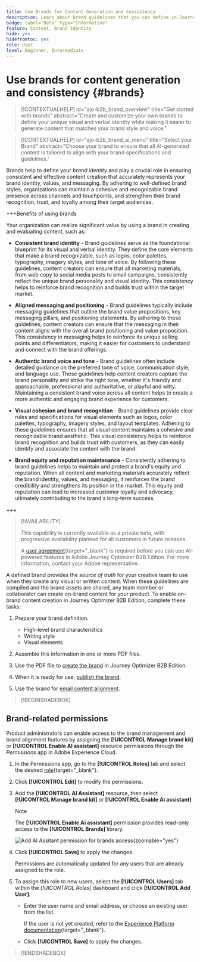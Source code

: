 ```yaml
---
title: Use Brands for Content Generation and Consistency
description: Learn about brand guidelines that you can define in Journey Optimizer B2B Edition to generate and optimize your content according to your brand styles and voice.
badge: label="Beta" type="Informative"
feature: Content, Brand Identity
hide: yes
hidefromtoc: yes
role: User
level: Beginner, Intermediate
---
```

# Use brands for content generation and consistency {#brands}

>[!CONTEXTUALHELP]
>id="ajo-b2b_brand_overview"
>title="Get started with brands"
>abstract="Create and customize your own brands to define your unique visual and verbal identity while making it easier to generate content that matches your brand style and voice."

>[!CONTEXTUALHELP]
>id="ajo-b2b_brand_ai_menu"
>title="Select your Brand"
>abstract="Choose your brand to ensure that all AI-generated content is tailored to align with your brand specifications and guidelines."

Brands help to define your _brand identity_ and play a crucial role in ensuring consistent and effective content creation that accurately represents your brand identity, values, and messaging. By adhering to well-defined brand styles, organizations can maintain a cohesive and recognizable brand presence across channels and touchpoints, and strengthen their brand recognition, trust, and loyalty among their target audiences.

+++Benefits of using brands

Your organization can realize significant value by using a brand in creating and evaluating content, such as:

* **Consistent brand identity** - Brand guidelines serve as the foundational blueprint for its visual and verbal identity. They define the core elements that make a brand recognizable, such as logos, color palettes, typography, imagery styles, and tone of voice. By following these guidelines, content creators can ensure that all marketing materials, from web copy to social media posts to email campaigns, consistently reflect the unique brand personality and visual identity. This consistency helps to reinforce brand recognition and builds trust within the target market.

* **Aligned messaging and positioning** - Brand guidelines typically include messaging guidelines that outline the brand value propositions, key messaging pillars, and positioning statements. By adhering to these guidelines, content creators can ensure that the messaging in their content aligns with the overall brand positioning and value proposition. This consistency in messaging helps to reinforce its unique selling points and differentiators, making it easier for customers to understand and connect with the brand offerings.

* **Authentic brand voice and tone** - Brand guidelines often include detailed guidance on the preferred tone of voice, communication style, and language use. These guidelines help content creators capture the brand personality and strike the right tone, whether it's friendly and approachable, professional and authoritative, or playful and witty. Maintaining a consistent brand voice across all content helps to create a more authentic and engaging brand experience for customers. 

* **Visual cohesion and brand recognition** - Brand guidelines provide clear rules and specifications for visual elements such as logos, color palettes, typography, imagery styles, and layout templates. Adhering to these guidelines ensures that all visual content maintains a cohesive and recognizable brand aesthetic. This visual consistency helps to reinforce brand recognition and builds trust with customers, as they can easily identify and associate the content with the brand.  

* **Brand equity and reputation maintenance** - Consistently adhering to brand guidelines helps to maintain and protect a brand's equity and reputation. When all content and marketing materials accurately reflect the brand identity, values, and messaging, it reinforces the brand credibility and strengthens its position in the market. This equity and reputation can lead to increased customer loyalty and advocacy, ultimately contributing to the brand's long-term success. 

+++

>[!AVAILABILITY]
>
>This capability is currently available as a private beta, with progressive availability planned for all customers in future releases.
>
>A [user agreement](https://www.adobe.com/legal/licenses-terms/adobe-dx-gen-ai-user-guidelines.html){target="_blank"} is required before you can use AI-powered features in Adobe Journey Optimizer B2B Edition. For more information, contact your Adobe representative.

A defined brand provides the _source of truth_ for your creative team to use when they create any visual or written content. When these guidelines are compiled and the brand assets are shared, any team member or collaborator can create on-brand content for your product. To enable on-brand content creation in Journey Optimizer B2B Edition, complete these tasks:

1. Prepare your brand definition. 

   * High-level brand characteristics
   * Writing style
   * Visual elements

1. Assemble this information in one or more PDF files.

1. Use the PDF file to [create the brand](./brands-manage-create.md#create-and-define-a-brand) in Journey Optimizer B2B Edition.

1. When it is ready for use, [publish the brand](./brands-manage-create.md#publish-the-brand).

1. Use the brand for [email content alignment](./brand-alignment.md).
<!-- 
1. Use the brand to generate content. -->

>[!BEGINSHADEBOX]

## Brand-related permissions

Product administrators can enable access to the brand management and brand alignment features by assigning the **[!UICONTROL Manage brand kit]** or **[!UICONTROL Enable AI assistant]** resource permissions through the _Permissions_ app in Adobe Experience Cloud. 

1. In the Permissions app, go to the **[!UICONTROL Roles]** tab and select the desired [role](https://experienceleague.adobe.com/en/docs/experience-platform/access-control/abac/permissions-ui/roles){target="_blank"}.

1. Click **[!UICONTROL Edit]** to modify the permissions.

1. Add the **[!UICONTROL AI Assistant]** resource, then select **[!UICONTROL Manage brand kit]** or **[!UICONTROL Enable Ai assistant]**

   >[!NOTE]
   >
   >The **[!UICONTROL Enable Ai assistant]** permission provides read-only access to the **[!UICONTROL Brands]** library.

    ![Add AI Assitant permission for brands access](../admin/assets/brands-permission.png){zoomable="yes"}

1. Click **[!UICONTROL Save]** to apply the changes.

    Permissions are automatically updated for any users that are already assigned to the role.

1. To assign this role to new users, select the **[!UICONTROL Users]** tab within the _[!UICONTROL Roles]_ dashboard and click **[!UICONTROL Add User]**.

   * Enter the user name and email address, or choose an existing user from the list.

      If the user is not yet created, refer to the [Experience Platform documentation](https://experienceleague.adobe.com/en/docs/experience-platform/access-control/abac/permissions-ui/users){target="_blank"}.

   * Click **[!UICONTROL Save]** to apply the changes.

>[!ENDSHADEBOX]

